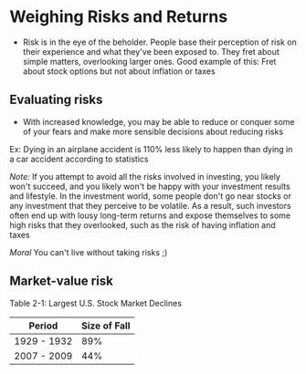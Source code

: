 # Weighing Risks and Returns

- Risk is in the eye of the beholder. People base their perception of risk 
on their experience and what they've been exposed to. They fret about simple
matters, overlooking larger ones. Good example of this: Fret about stock options
but not about inflation or taxes


## Evaluating risks

- With increased knowledge, you may be able to reduce or conquer some of your fears 
and make more sensible decisions about reducing risks

Ex: Dying in an airplane accident is 110% less likely to happen than dying in a car accident 
according to statistics

*Note:*  If you attempt to avoid all the risks involved in investing, you likely won't succeed,
and you likely won't be happy with your investment results and lifestyle. In the investment world,
some people don't go near stocks or any investment that they perceive to be volatile. As a result,
such investors often end up with lousy long-term returns and expose themselves to some high risks
that they overlooked, such as the risk of having inflation and taxes


*Moral* You can't live without taking risks ;)


## Market-value risk

Table 2-1: Largest U.S. Stock Market Declines

| Period      | Size of Fall |
|-------------|--------------|
| 1929 - 1932 | 89%          |
| 2007 - 2009 | 44%          |

